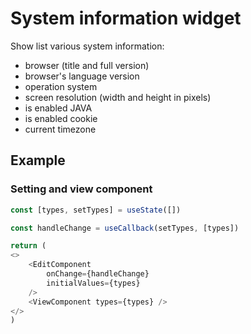 # System information widget
Show list various system information:
- browser (title and full version)
- browser's language version
- operation system
- screen resolution (width and height in pixels)
- is enabled JAVA
- is enabled cookie
- current timezone

## Example 
### Setting and view component
```js
const [types, setTypes] = useState([])

const handleChange = useCallback(setTypes, [types])

return (
<>
    <EditComponent
        onChange={handleChange}
        initialValues={types}
    />
    <ViewComponent types={types} />
</>
)
```
